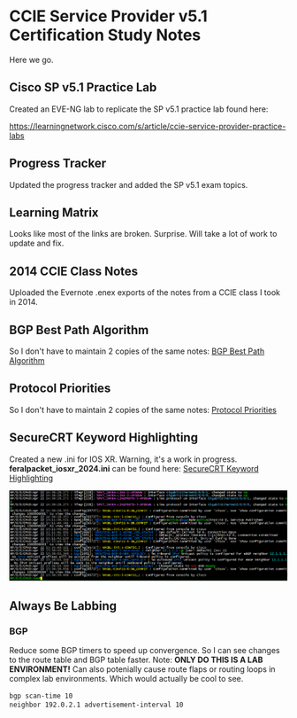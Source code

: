 # CCIE Service Provider v5.1 Certification Study Notes

Here we go.

## Cisco SP v5.1 Practice Lab
Created an EVE-NG lab to replicate the SP v5.1 practice lab found here:

https://learningnetwork.cisco.com/s/article/ccie-service-provider-practice-labs

## Progress Tracker
Updated the progress tracker and added the SP v5.1 exam topics.

## Learning Matrix
Looks like most of the links are broken.  Surprise.  Will take a lot of work to update and fix.

## 2014 CCIE Class Notes
Uploaded the Evernote .enex exports of the notes from a CCIE class I took in 2014.

## BGP Best Path Algorithm
So I don't have to maintain 2 copies of the same notes:  [BGP Best Path Algorithm](https://github.com/feralpacket/network_commands/blob/main/bgp_best_path_algorithm)

## Protocol Priorities
So I don't have to maintain 2 copies of the same notes:  [Protocol Priorities](https://github.com/feralpacket/network_commands/blob/main/protocol_priorites)

## SecureCRT Keyword Highlighting
Created a new .ini for IOS XR.  Warning, it's a work in progress.  **feralpacket_iosxr_2024.ini** can be found here:  [SecureCRT Keyword Highlighting](https://github.com/feralpacket/securecrt-keyword-highlighting/)

![feralpacket_iosxr_2024.ini](securecrt_feralpacket_iosxr.png)

## Always Be Labbing

### BGP
Reduce some BGP timers to speed up convergence.  So I can see changes to the route table and BGP table faster.  Note:  **ONLY DO THIS IS A LAB ENVIRONMENT!**  Can also potenially cause route flaps or routing loops in complex lab environments.  Which would actually be cool to see.
```
bgp scan-time 10
neighbor 192.0.2.1 advertisement-interval 10
```
